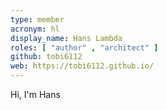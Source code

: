 ```yaml
---
type: member
acronym: hl
display_name: Hans Lambda
roles: [ "author" , "architect" ]
github: tobi6112
web: https://tobi6112.github.io/
---
```


Hi, I'm Hans
